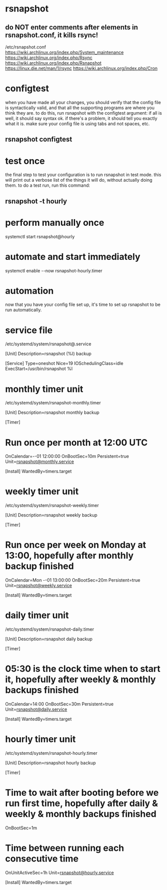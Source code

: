 # rsnapshot
## do NOT enter comments after elements in rsnapshot.conf, it kills rsync!

/etc/rsnapshot.conf
https://wiki.archlinux.org/index.php/System_maintenance
https://wiki.archlinux.org/index.php/Rsync
https://wiki.archlinux.org/index.php/Rsnapshot
https://linux.die.net/man/1/rsync
https://wiki.archlinux.org/index.php/Cron

# configtest

when you have made all your changes, you should verify that the config
file is syntactically valid, and that all the supporting programs are
where you think they are. to do this, run rsnapshot with the
configtest argument: if all is well, it should say syntax ok. if
there's a problem, it should tell you exactly what it is. make sure
your config file is using tabs and not spaces, etc.

## rsnapshot configtest

# test once

the final step to test your configuration is to run rsnapshot in test
mode. this will print out a verbose list of the things it will do,
without actually doing them. to do a test run, run this command:

## rsnapshot -t hourly

# perform manually once
systemctl start rsnapshot@hourly

# automate and start immediately
systemctl enable --now rsnapshot-hourly.timer


# automation
now that you have your config file set up, it's time to set up
rsnapshot to be run automatically.


# service file
/etc/systemd/system/rsnapshot@.service

[Unit]
Description=rsnapshot (%I) backup

[Service]
Type=oneshot
Nice=19
IOSchedulingClass=idle
ExecStart=/usr/bin/rsnapshot %I


# monthly timer unit
/etc/systemd/system/rsnapshot-monthly.timer

[Unit]
Description=rsnapshot monthly backup

[Timer]
# Run once per month at 12:00 UTC
OnCalendar=*-*-01 12:00:00
OnBootSec=10m
Persistent=true
Unit=rsnapshot@monthly.service

[Install]
WantedBy=timers.target


# weekly timer unit
/etc/systemd/system/rsnapshot-weekly.timer

[Unit]
Description=rsnapshot weekly backup

[Timer]
# Run once per week on Monday at 13:00, hopefully after monthly backup finished 
OnCalendar=Mon *-*-01 13:00:00
OnBootSec=20m
Persistent=true
Unit=rsnapshot@weekly.service

[Install]
WantedBy=timers.target


# daily timer unit
/etc/systemd/system/rsnapshot-daily.timer

[Unit]
Description=rsnapshot daily backup

[Timer]
# 05:30 is the clock time when to start it, hopefully after weekly & monthly backups finished 
OnCalendar=14:00
OnBootSec=30m
Persistent=true
Unit=rsnapshot@daily.service

[Install]
WantedBy=timers.target


# hourly timer unit
/etc/systemd/system/rsnapshot-hourly.timer

[Unit]
Description=rsnapshot hourly backup

[Timer]
# Time to wait after booting before we run first time, hopefully after daily & weekly & monthly backups finished 
OnBootSec=1m
# Time between running each consecutive time
OnUnitActiveSec=1h
Unit=rsnapshot@hourly.service

[Install]
WantedBy=timers.target






